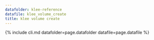 ```yaml
---
datafolder: klee-reference
datafile: klee_volume_create
title: klee volume create
---
```

{% include cli.md datafolder=page.datafolder datafile=page.datafile %}

